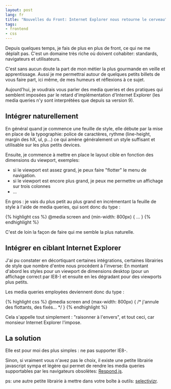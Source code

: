 ```yaml
---
layout: post
lang: fr
title: "Nouvelles du Front: Internet Explorer nous retourne le cerveau"
tags:
- frontend
- css
---
```


Depuis quelques temps, je fais de plus en plus de front, ce qui ne me déplaît pas. C'est un domaine très riche où doivent cohabiter: standards, navigateurs et utilisateurs.

C'est sans aucun doute la part de mon métier la plus gourmande en veille et apprentissage. Aussi je me permettrai autour de quelques petits billets de vous faire part, ici même, de mes humeurs et réflexions à ce sujet.

Aujourd'hui, je voudrais vous parler des media queries et des pratiques qui semblent imposées par le retard d'implémentation d'Internet Explorer (les media queries n'y sont interprétées que depuis sa version 9).

## Intégrer naturellement

En général quand je commence une feuille de style, elle débute par la mise en place de la typographie: police de caractères, rythme (line-height, margin des hX, ul, p...) ce qui amène généralement un style suffisant et utilisable sur les plus petits devices.

Ensuite, je commence à mettre en place le layout cible en fonction des dimensions du viewport, exemples:

* si le viewport est assez grand, je peux faire "flotter" le menu de navigation.
* si le viewport est encore plus grand, je peux me permettre un affichage sur trois colonnes
* ...

En gros : je vais du plus petit au plus grand en incrémentant la feuille de style à l'aide de media queries, qui sont donc du type :

{% highlight css %}
@media screen and (min-width: 800px) {
    ...
}
{% endhighlight %}

C'est de loin la façon de faire qui me semble la plus naturelle.

## Intégrer en ciblant Internet Explorer

J'ai pu constater en décortiquant certaines intégrations, certaines librairies de style que nombre d'entre nous procèdent à l'inverse: En montant d'abord les styles pour un viewport de dimensions desktop (pour un affichage correct par IE8-) et ensuite en les dégradant pour des viewports plus petits.

Les media queries employées deviennent donc du type :

{% highlight css %}
@media screen and (max-width: 800px) {
    /*
        j'annule des flottants, des fixés...
    */
}
{% endhighlight %}

Cela s'appelle tout simplement : "raisonner à l'envers", et tout ceci, car monsieur Internet Explorer l'impose.

## La solution

Elle est pour moi des plus simples : ne pas supporter IE8-.

Sinon, si vraiment vous n'avez pas le choix, il existe une petite librairie javascript sympa et légère qui permet de rendre les media queries supportables par les navigateurs obsolètes: [Respond.js](https://github.com/scottjehl/Respond).

ps: une autre petite librairie à mettre dans votre boîte à outils: [selectivizr](http://selectivizr.com/).
